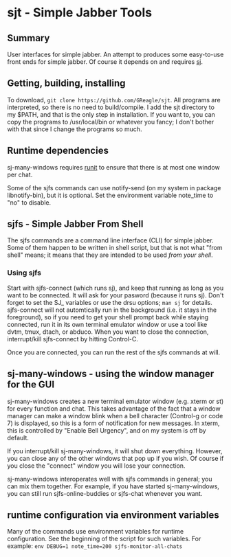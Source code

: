 # sjt - Simple Jabber Tools

## Summary

User interfaces for simple jabber.  An attempt to produces some easy-to-use
front ends for simple jabber.  Of course it depends on and requires
[sj](https://github.com/younix/sj).

## Getting, building, installing

To download, `git clone https://github.com/GReagle/sjt`.  All programs are
interpreted, so there is no need to build/compile.  I add the sjt directory
to my $PATH, and that is the only step in installation.  If you want to,
you can copy the programs to /usr/local/bin or whatever you fancy; I don't
bother with that since I change the programs so much.

## Runtime dependencies

sj-many-windows requires [runit](http://smarden.org/runit/) to ensure that
there is at most one window per chat.

Some of the sjfs commands can use notify-send (on my system in package
libnotify-bin), but it is optional.  Set the environment variable note_time
to "no" to disable.

## sjfs - Simple Jabber From Shell

The sjfs commands are a command line interface (CLI) for simple jabber.
Some of them happen to be written in shell script, but that is not what
"from shell" means; it means that they are intended to be used *from your
shell*.

### Using sjfs

Start with sjfs-connect (which runs sj), and keep that running as long as
you want to be connected.  It will ask for your pasword (because it runs
sj).  Don't forget to set the SJ_ variables or use the drsu options; `man
sj` for details.  sjfs-connect will not automtically run in the background
(i.e. it stays in the foreground), so if you need to get your shell prompt
back while staying connected, run it in its own terminal emulator window or
use a tool like dvtm, tmux, dtach, or abduco.  When you want to close
the connection, interrupt/kill sjfs-connect by hitting Control-C.

Once you are connected, you can run the rest of the sjfs commands at will.

## sj-many-windows - using the window manager for the GUI

sj-many-windows creates a new terminal emulator window (e.g. xterm or st)
for every function and chat.  This takes advantage of the fact that a
window manager can make a window blink when a bell character (Control-g or
code 7) is displayed, so this is a form of notification for new messages.
In xterm, this is controlled by "Enable Bell Urgency", and on my system is
off by default.

If you interrupt/kill sj-many-windows, it will shut down everything.
However, you can close any of the other windows that pop up if you wish.
Of course if you close the "connect" window you will lose your connection.

sj-many-windows interoperates well with sjfs commands in general; you can
mix them together.  For example, if you have started sj-many-windows, you
can still run sjfs-online-buddies or sjfs-chat whenever you want.

## runtime configuration via environment variables

Many of the commands use environment variables for runtime configuration.
See the beginning of the script for such variables.  For example: `env
DEBUG=1 note_time=200 sjfs-monitor-all-chats`
